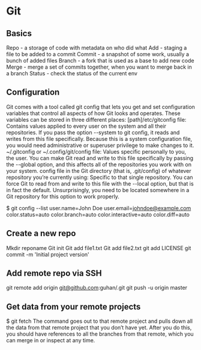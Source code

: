 # Git

## Basics
Repo - a storage of code with metadata on who did what
Add - staging a file to be added to a commit
Commit - a snapshot of some work, usually a bunch of added files
Branch - a fork that is used as a base to add new code
Merge - merge a set of commits together, when you want to merge back in a branch
Status - check the status of the current env

## Configuration
Git comes with a tool called git config that lets you get and set configuration variables that control all aspects of how Git looks and operates. These variables can be stored in three different places:
[path]/etc/gitconfig file: Contains values applied to every user on the system and all their repositories. If you pass the option --system to git config, it reads and writes from this file specifically. Because this is a system configuration file, you would need administrative or superuser privilege to make changes to it.
~/.gitconfig or ~/.config/git/config file: Values specific personally to you, the user. You can make Git read and write to this file specifically by passing the --global option, and this affects all of the repositories you work with on your system.
config file in the Git directory (that is, .git/config) of whatever repository you’re currently using: Specific to that single repository. You can force Git to read from and write to this file with the --local option, but that is in fact the default. Unsurprisingly, you need to be located somewhere in a Git repository for this option to work properly.

$ git config --list
user.name=John Doe
user.email=johndoe@example.com
color.status=auto
color.branch=auto
color.interactive=auto
color.diff=auto

## Create a new repo
Mkdir reponame
Git init
Git add file1.txt
Git add file2.txt
git add LICENSE
git commit -m 'Initial project version'

## Add remote repo via SSH
git remote add origin git@github.com:guhan/<reponame>.git
git push -u origin master


## Get data from your remote projects
$ git fetch <remote>
The command goes out to that remote project and pulls down all the data from that remote project that you don’t have yet. After you do this, you should have references to all the branches from that remote, which you can merge in or inspect at any time.
